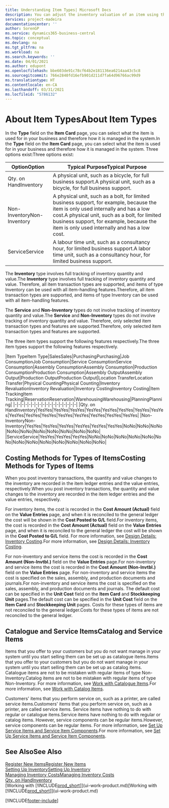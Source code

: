 ```yaml
---
title: Understanding Item Types| Microsoft Docs
description: You can adjust the inventory valuation of an item using the FIFO or Average costing methods, for example, when item costs change for reasons other than transactions.
services: project-madeira
documentationcenter: ''
author: SorenGP
ms.service: dynamics365-business-central
ms.topic: conceptual
ms.devlang: na
ms.tgt_pltfrm: na
ms.workload: na
ms.search.keywords: ''
ms.date: 04/01/2021
ms.author: edupont
ms.openlocfilehash: bbe603de91c78cf64b2e181136ea6214aa43c5c8
ms.sourcegitcommit: 766e2840fd16efb901d211d7fa64d96766ac99d9
ms.translationtype: HT
ms.contentlocale: en-CA
ms.lasthandoff: 03/31/2021
ms.locfileid: "5786132"
---
```

# <a name="about-item-types"></a><span data-ttu-id="99f6e-103">About Item Types</span><span class="sxs-lookup"><span data-stu-id="99f6e-103">About Item Types</span></span>
<span data-ttu-id="99f6e-104">In the **Type** field on the **Item Card** page, you can select what the item is used for in your business and therefore how it is managed in the system.</span><span class="sxs-lookup"><span data-stu-id="99f6e-104">In the **Type** field on the **Item Card** page, you can select what the item is used for in your business and therefore how it is managed in the system.</span></span> <span data-ttu-id="99f6e-105">Three options exist:</span><span class="sxs-lookup"><span data-stu-id="99f6e-105">Three options exist:</span></span>

|<span data-ttu-id="99f6e-106">Option</span><span class="sxs-lookup"><span data-stu-id="99f6e-106">Option</span></span>|<span data-ttu-id="99f6e-107">Typical Purpose</span><span class="sxs-lookup"><span data-stu-id="99f6e-107">Typical Purpose</span></span>|
|------|-----------|
|<span data-ttu-id="99f6e-108">Qty. on Hand</span><span class="sxs-lookup"><span data-stu-id="99f6e-108">Inventory</span></span>|<span data-ttu-id="99f6e-109">A physical unit, such as a bicycle, for full business support.</span><span class="sxs-lookup"><span data-stu-id="99f6e-109">A physical unit, such as a bicycle, for full business support.</span></span>|
|<span data-ttu-id="99f6e-110">Non-Inventory</span><span class="sxs-lookup"><span data-stu-id="99f6e-110">Non-Inventory</span></span>|<span data-ttu-id="99f6e-111">A physical unit, such as a bolt, for limited business support, for example, because the item is only used internally and has a low cost.</span><span class="sxs-lookup"><span data-stu-id="99f6e-111">A physical unit, such as a bolt, for limited business support, for example, because the item is only used internally and has a low cost.</span></span>|
|<span data-ttu-id="99f6e-112">Service</span><span class="sxs-lookup"><span data-stu-id="99f6e-112">Service</span></span>|<span data-ttu-id="99f6e-113">A labour time unit, such as a consultancy hour, for limited business support.</span><span class="sxs-lookup"><span data-stu-id="99f6e-113">A labor time unit, such as a consultancy hour, for limited business support.</span></span>|

<span data-ttu-id="99f6e-114">The **Inventory** type involves full tracking of inventory quantity and value.</span><span class="sxs-lookup"><span data-stu-id="99f6e-114">The **Inventory** type involves full tracking of inventory quantity and value.</span></span> <span data-ttu-id="99f6e-115">Therefore, all item transaction types are supported, and items of type Inventory can be used with all item-handling features.</span><span class="sxs-lookup"><span data-stu-id="99f6e-115">Therefore, all item transaction types are supported, and items of type Inventory can be used with all item-handling features.</span></span>

<span data-ttu-id="99f6e-116">The **Service** and **Non-Inventory** types do not involve tracking of inventory quantity and value.</span><span class="sxs-lookup"><span data-stu-id="99f6e-116">The **Service** and **Non-Inventory** types do not involve tracking of inventory quantity and value.</span></span> <span data-ttu-id="99f6e-117">Therefore, only selected item transaction types and features are supported.</span><span class="sxs-lookup"><span data-stu-id="99f6e-117">Therefore, only selected item transaction types and features are supported.</span></span>

<span data-ttu-id="99f6e-118">The three item types support the following features respectively.</span><span class="sxs-lookup"><span data-stu-id="99f6e-118">The three item types support the following features respectively.</span></span>

|<span data-ttu-id="99f6e-119">Item Type</span><span class="sxs-lookup"><span data-stu-id="99f6e-119">Item Type</span></span>|<span data-ttu-id="99f6e-120">Sales</span><span class="sxs-lookup"><span data-stu-id="99f6e-120">Sales</span></span>|<span data-ttu-id="99f6e-121">Purchasing</span><span class="sxs-lookup"><span data-stu-id="99f6e-121">Purchasing</span></span>|<span data-ttu-id="99f6e-122">Job Consumption</span><span class="sxs-lookup"><span data-stu-id="99f6e-122">Job Consumption</span></span>|<span data-ttu-id="99f6e-123">Service Consumption</span><span class="sxs-lookup"><span data-stu-id="99f6e-123">Service Consumption</span></span>|<span data-ttu-id="99f6e-124">Assembly Consumption</span><span class="sxs-lookup"><span data-stu-id="99f6e-124">Assembly Consumption</span></span>|<span data-ttu-id="99f6e-125">Production Consumption</span><span class="sxs-lookup"><span data-stu-id="99f6e-125">Production Consumption</span></span>|<span data-ttu-id="99f6e-126">Assembly Output</span><span class="sxs-lookup"><span data-stu-id="99f6e-126">Assembly Output</span></span>|<span data-ttu-id="99f6e-127">Production Output</span><span class="sxs-lookup"><span data-stu-id="99f6e-127">Production Output</span></span>|<span data-ttu-id="99f6e-128">Location Transfer</span><span class="sxs-lookup"><span data-stu-id="99f6e-128">Location Transfer</span></span>|<span data-ttu-id="99f6e-129">Physical Counting</span><span class="sxs-lookup"><span data-stu-id="99f6e-129">Physical Counting</span></span>|<span data-ttu-id="99f6e-130">Inventory Revaluation</span><span class="sxs-lookup"><span data-stu-id="99f6e-130">Inventory Revaluation</span></span>|<span data-ttu-id="99f6e-131">Inventory Costing</span><span class="sxs-lookup"><span data-stu-id="99f6e-131">Inventory Costing</span></span>|<span data-ttu-id="99f6e-132">Item Tracking</span><span class="sxs-lookup"><span data-stu-id="99f6e-132">Item Tracking</span></span>|<span data-ttu-id="99f6e-133">Reservation</span><span class="sxs-lookup"><span data-stu-id="99f6e-133">Reservation</span></span>|<span data-ttu-id="99f6e-134">Warehousing</span><span class="sxs-lookup"><span data-stu-id="99f6e-134">Warehousing</span></span>|<span data-ttu-id="99f6e-135">Planning</span><span class="sxs-lookup"><span data-stu-id="99f6e-135">Planning</span></span>|
|-|-|-|-|-|-|-|-|-|-|-|-|-|-|-|-|-|-|
|<span data-ttu-id="99f6e-136">Qty. on Hand</span><span class="sxs-lookup"><span data-stu-id="99f6e-136">Inventory</span></span>|<span data-ttu-id="99f6e-137">Yes</span><span class="sxs-lookup"><span data-stu-id="99f6e-137">Yes</span></span>|<span data-ttu-id="99f6e-138">Yes</span><span class="sxs-lookup"><span data-stu-id="99f6e-138">Yes</span></span>|<span data-ttu-id="99f6e-139">Yes</span><span class="sxs-lookup"><span data-stu-id="99f6e-139">Yes</span></span>|<span data-ttu-id="99f6e-140">Yes</span><span class="sxs-lookup"><span data-stu-id="99f6e-140">Yes</span></span>|<span data-ttu-id="99f6e-141">Yes</span><span class="sxs-lookup"><span data-stu-id="99f6e-141">Yes</span></span>|<span data-ttu-id="99f6e-142">Yes</span><span class="sxs-lookup"><span data-stu-id="99f6e-142">Yes</span></span>|<span data-ttu-id="99f6e-143">Yes</span><span class="sxs-lookup"><span data-stu-id="99f6e-143">Yes</span></span>|<span data-ttu-id="99f6e-144">Yes</span><span class="sxs-lookup"><span data-stu-id="99f6e-144">Yes</span></span>|<span data-ttu-id="99f6e-145">Yes</span><span class="sxs-lookup"><span data-stu-id="99f6e-145">Yes</span></span>|<span data-ttu-id="99f6e-146">Yes</span><span class="sxs-lookup"><span data-stu-id="99f6e-146">Yes</span></span>|<span data-ttu-id="99f6e-147">Yes</span><span class="sxs-lookup"><span data-stu-id="99f6e-147">Yes</span></span>|<span data-ttu-id="99f6e-148">Yes</span><span class="sxs-lookup"><span data-stu-id="99f6e-148">Yes</span></span>|<span data-ttu-id="99f6e-149">Yes</span><span class="sxs-lookup"><span data-stu-id="99f6e-149">Yes</span></span>|<span data-ttu-id="99f6e-150">Yes</span><span class="sxs-lookup"><span data-stu-id="99f6e-150">Yes</span></span>|<span data-ttu-id="99f6e-151">Yes</span><span class="sxs-lookup"><span data-stu-id="99f6e-151">Yes</span></span>|<span data-ttu-id="99f6e-152">Yes</span><span class="sxs-lookup"><span data-stu-id="99f6e-152">Yes</span></span>|
|<span data-ttu-id="99f6e-153">Non-Inventory</span><span class="sxs-lookup"><span data-stu-id="99f6e-153">Non-Inventory</span></span>|<span data-ttu-id="99f6e-154">Yes</span><span class="sxs-lookup"><span data-stu-id="99f6e-154">Yes</span></span>|<span data-ttu-id="99f6e-155">Yes</span><span class="sxs-lookup"><span data-stu-id="99f6e-155">Yes</span></span>|<span data-ttu-id="99f6e-156">Yes</span><span class="sxs-lookup"><span data-stu-id="99f6e-156">Yes</span></span>|<span data-ttu-id="99f6e-157">Yes</span><span class="sxs-lookup"><span data-stu-id="99f6e-157">Yes</span></span>|<span data-ttu-id="99f6e-158">Yes</span><span class="sxs-lookup"><span data-stu-id="99f6e-158">Yes</span></span>|<span data-ttu-id="99f6e-159">Yes</span><span class="sxs-lookup"><span data-stu-id="99f6e-159">Yes</span></span>|<span data-ttu-id="99f6e-160">No</span><span class="sxs-lookup"><span data-stu-id="99f6e-160">No</span></span>|<span data-ttu-id="99f6e-161">No</span><span class="sxs-lookup"><span data-stu-id="99f6e-161">No</span></span>|<span data-ttu-id="99f6e-162">No</span><span class="sxs-lookup"><span data-stu-id="99f6e-162">No</span></span>|<span data-ttu-id="99f6e-163">No</span><span class="sxs-lookup"><span data-stu-id="99f6e-163">No</span></span>|<span data-ttu-id="99f6e-164">No</span><span class="sxs-lookup"><span data-stu-id="99f6e-164">No</span></span>|<span data-ttu-id="99f6e-165">No</span><span class="sxs-lookup"><span data-stu-id="99f6e-165">No</span></span>|<span data-ttu-id="99f6e-166">No</span><span class="sxs-lookup"><span data-stu-id="99f6e-166">No</span></span>|<span data-ttu-id="99f6e-167">No</span><span class="sxs-lookup"><span data-stu-id="99f6e-167">No</span></span>|<span data-ttu-id="99f6e-168">No</span><span class="sxs-lookup"><span data-stu-id="99f6e-168">No</span></span>|<span data-ttu-id="99f6e-169">No</span><span class="sxs-lookup"><span data-stu-id="99f6e-169">No</span></span>|
|<span data-ttu-id="99f6e-170">Service</span><span class="sxs-lookup"><span data-stu-id="99f6e-170">Service</span></span>|<span data-ttu-id="99f6e-171">Yes</span><span class="sxs-lookup"><span data-stu-id="99f6e-171">Yes</span></span>|<span data-ttu-id="99f6e-172">Yes</span><span class="sxs-lookup"><span data-stu-id="99f6e-172">Yes</span></span>|<span data-ttu-id="99f6e-173">Yes</span><span class="sxs-lookup"><span data-stu-id="99f6e-173">Yes</span></span>|<span data-ttu-id="99f6e-174">No</span><span class="sxs-lookup"><span data-stu-id="99f6e-174">No</span></span>|<span data-ttu-id="99f6e-175">No</span><span class="sxs-lookup"><span data-stu-id="99f6e-175">No</span></span>|<span data-ttu-id="99f6e-176">No</span><span class="sxs-lookup"><span data-stu-id="99f6e-176">No</span></span>|<span data-ttu-id="99f6e-177">No</span><span class="sxs-lookup"><span data-stu-id="99f6e-177">No</span></span>|<span data-ttu-id="99f6e-178">No</span><span class="sxs-lookup"><span data-stu-id="99f6e-178">No</span></span>|<span data-ttu-id="99f6e-179">No</span><span class="sxs-lookup"><span data-stu-id="99f6e-179">No</span></span>|<span data-ttu-id="99f6e-180">No</span><span class="sxs-lookup"><span data-stu-id="99f6e-180">No</span></span>|<span data-ttu-id="99f6e-181">No</span><span class="sxs-lookup"><span data-stu-id="99f6e-181">No</span></span>|<span data-ttu-id="99f6e-182">No</span><span class="sxs-lookup"><span data-stu-id="99f6e-182">No</span></span>|<span data-ttu-id="99f6e-183">No</span><span class="sxs-lookup"><span data-stu-id="99f6e-183">No</span></span>|<span data-ttu-id="99f6e-184">No</span><span class="sxs-lookup"><span data-stu-id="99f6e-184">No</span></span>|<span data-ttu-id="99f6e-185">No</span><span class="sxs-lookup"><span data-stu-id="99f6e-185">No</span></span>|<span data-ttu-id="99f6e-186">No</span><span class="sxs-lookup"><span data-stu-id="99f6e-186">No</span></span>|

## <a name="costing-methods-for-types-of-items"></a><span data-ttu-id="99f6e-187">Costing Methods for Types of Items</span><span class="sxs-lookup"><span data-stu-id="99f6e-187">Costing Methods for Types of Items</span></span>
<span data-ttu-id="99f6e-188">When you post inventory transactions, the quantity and value changes to the inventory are recorded in the item ledger entries and the value entries, respectively.</span><span class="sxs-lookup"><span data-stu-id="99f6e-188">When you post inventory transactions, the quantity and value changes to the inventory are recorded in the item ledger entries and the value entries, respectively.</span></span> 

<span data-ttu-id="99f6e-189">For inventory items, the cost is recorded in the **Cost Amount (Actual)** field on the **Value Entries** page, and when it is reconciled to the general ledger the cost will be shown in the **Cost Posted to G/L** field.</span><span class="sxs-lookup"><span data-stu-id="99f6e-189">For inventory items, the cost is recorded in the **Cost Amount (Actual)** field on the **Value Entries** page, and when it is reconciled to the general ledger the cost will be shown in the **Cost Posted to G/L** field.</span></span> <span data-ttu-id="99f6e-190">For more information, see [Design Details: Inventory Costing](design-details-inventory-costing.md).</span><span class="sxs-lookup"><span data-stu-id="99f6e-190">For more information, see [Design Details: Inventory Costing](design-details-inventory-costing.md).</span></span>

<span data-ttu-id="99f6e-191">For non-inventory and service items the cost is recorded in the **Cost Amount (Non-Invtbl.)** field on the **Value Entries** page.</span><span class="sxs-lookup"><span data-stu-id="99f6e-191">For non-inventory and service items the cost is recorded in the **Cost Amount (Non-Invtbl.)** field on the **Value Entries** page.</span></span> <span data-ttu-id="99f6e-192">For non-inventory and service items the cost is specified on the sales, assembly, and production documents and journals.</span><span class="sxs-lookup"><span data-stu-id="99f6e-192">For non-inventory and service items the cost is specified on the sales, assembly, and production documents and journals.</span></span> <span data-ttu-id="99f6e-193">The default cost can be specified in the **Unit Cost** field on the **Item Card** and **Stockkeeping Unit** pages.</span><span class="sxs-lookup"><span data-stu-id="99f6e-193">The default cost can be specified in the **Unit Cost** field on the **Item Card** and **Stockkeeping Unit** pages.</span></span> <span data-ttu-id="99f6e-194">Costs for these types of items are not reconciled to the general ledger.</span><span class="sxs-lookup"><span data-stu-id="99f6e-194">Costs for these types of items are not reconciled to the general ledger.</span></span> 

## <a name="catalog-and-service-items"></a><span data-ttu-id="99f6e-195">Catalogue and Service Items</span><span class="sxs-lookup"><span data-stu-id="99f6e-195">Catalog and Service Items</span></span>
<span data-ttu-id="99f6e-196">Items that you offer to your customers but you do not want manage in your system until you start selling them can be set up as catalogue items.</span><span class="sxs-lookup"><span data-stu-id="99f6e-196">Items that you offer to your customers but you do not want manage in your system until you start selling them can be set up as catalog items.</span></span> <span data-ttu-id="99f6e-197">Catalogue items are not to be mistaken with regular items of type Non-Inventory.</span><span class="sxs-lookup"><span data-stu-id="99f6e-197">Catalog items are not to be mistaken with regular items of type Non-Inventory.</span></span> <span data-ttu-id="99f6e-198">For more information, see [Work with Catalogue Items](inventory-how-work-nonstock-items.md).</span><span class="sxs-lookup"><span data-stu-id="99f6e-198">For more information, see [Work with Catalog Items](inventory-how-work-nonstock-items.md).</span></span>

<span data-ttu-id="99f6e-199">Customers' items that you perform service on, such as a printer, are called service items.</span><span class="sxs-lookup"><span data-stu-id="99f6e-199">Customers' items that you perform service on, such as a printer, are called service items.</span></span> <span data-ttu-id="99f6e-200">Service items have nothing to do with regular or catalogue items.</span><span class="sxs-lookup"><span data-stu-id="99f6e-200">Service items have nothing to do with regular or catalog items.</span></span> <span data-ttu-id="99f6e-201">However, service components can be regular items.</span><span class="sxs-lookup"><span data-stu-id="99f6e-201">However, service components can be regular items.</span></span> <span data-ttu-id="99f6e-202">For more information, see [Set Up Service Items and Service Item Components](service-how-setup-service-items.md).</span><span class="sxs-lookup"><span data-stu-id="99f6e-202">For more information, see [Set Up Service Items and Service Item Components](service-how-setup-service-items.md).</span></span>

## <a name="see-also"></a><span data-ttu-id="99f6e-203">See Also</span><span class="sxs-lookup"><span data-stu-id="99f6e-203">See Also</span></span>
[<span data-ttu-id="99f6e-204">Register New Items</span><span class="sxs-lookup"><span data-stu-id="99f6e-204">Register New Items</span></span>](inventory-how-register-new-items.md)  
[<span data-ttu-id="99f6e-205">Setting Up Inventory</span><span class="sxs-lookup"><span data-stu-id="99f6e-205">Setting Up Inventory</span></span>](inventory-setup-inventory.md)  
[<span data-ttu-id="99f6e-206">Managing Inventory Costs</span><span class="sxs-lookup"><span data-stu-id="99f6e-206">Managing Inventory Costs</span></span>](finance-manage-inventory-costs.md)  
[<span data-ttu-id="99f6e-207">Qty. on Hand</span><span class="sxs-lookup"><span data-stu-id="99f6e-207">Inventory</span></span>](inventory-manage-inventory.md)  
<span data-ttu-id="99f6e-208">[Working with [!INCLUDE[prod_short](includes/prod_short.md)]](ui-work-product.md)</span><span class="sxs-lookup"><span data-stu-id="99f6e-208">[Working with [!INCLUDE[prod_short](includes/prod_short.md)]](ui-work-product.md)</span></span>


[!INCLUDE[footer-include](includes/footer-banner.md)]